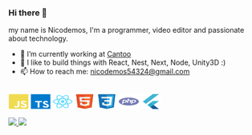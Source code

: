 ### Hi there 👋
my name is Nicodemos, I'm a programmer, video editor and passionate about technology.

- 🔭 I’m currently working at <a href="https://cantoo.fr">Cantoo</a>
- 🌱 I like to build things with React, Nest, Next, Node, Unity3D :)
- 📫 How to reach me: nicodemos54324@gmail.com
    
<div style="display: inline_block"><br>
  <img align="center" alt="Nico-Js" height="30" width="40" src="https://raw.githubusercontent.com/devicons/devicon/master/icons/javascript/javascript-plain.svg">
  <img align="center" alt="Nico-Ts" height="30" width="40" src="https://raw.githubusercontent.com/devicons/devicon/master/icons/typescript/typescript-plain.svg">
  <img align="center" alt="Nico-React" height="30" width="40" src="https://raw.githubusercontent.com/devicons/devicon/master/icons/react/react-original.svg">
  <img align="center" alt="Nico-HTML" height="30" width="40" src="https://raw.githubusercontent.com/devicons/devicon/master/icons/html5/html5-original.svg">
  <img align="center" alt="Nico-CSS" height="30" width="40" src="https://raw.githubusercontent.com/devicons/devicon/master/icons/css3/css3-original.svg">
  <img align="center" alt="Nico-PHP" height="30" width="40" src="https://raw.githubusercontent.com/devicons/devicon/master/icons/php/php-plain.svg">
  <img align="center" alt="Nico-Flutter" height="30" width="40" src="https://raw.githubusercontent.com/devicons/devicon/master/icons/flutter/flutter-original.svg">
</div>
<br>
<div>
  <a href="mailto:nicodemos54324@gmail.com">
    <img src="https://img.shields.io/badge/Gmail-D14836?style=for-the-badge&logo=gmail&logoColor=white">    
  </a>
    <a href="https://www.linkedin.com/in/nicodemossouza/">
    <img src="https://img.shields.io/badge/LinkedIn-0077B5?style=for-the-badge&logo=linkedin&logoColor=white">    
  </a>
</div>
